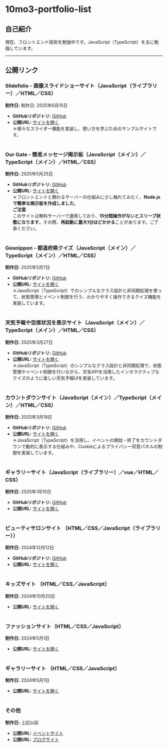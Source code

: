 # 10mo3-portfolio-list

## 自己紹介

現在、フロントエンド技術を勉強中です。JavaScript（TypeScript）を主に勉強しています。

---

## **公開リンク**
### **Slidefolio - 画像スライドショーサイト**（JavaScript（ライブラリー）／HTML／CSS）  
**制作日:** 制作日: 2025年6月15日
- **GitHubリポジトリ:** [GitHub](https://github.com/10mo3o111/slidefolio)  
- **公開URL:** [サイトを開く](https://10mo3o111.github.io/slidefolio/)<br>
＊様々なスライダー機能を実装し、使い方を学ぶためのサンプルサイトです。
<br><br>

### **Our Gate - 簡易メッセージ掲示板**（JavaScript（メイン）／TypeScript（メイン）／HTML／CSS）  
**制作日:** 2025年5月25日  
- **GitHubリポジトリ:** [GitHub](https://github.com/10mo3o111/our-gate)   
- **公開URL:** [サイトを開く](https://our-gate.onrender.com)<br>
＊フロントエンドと関わるサーバーの仕組みに少し触れてみたく、**Node.jsで簡単な掲示板を作成しました**。<br>
**ご注意**  
このサイトは無料サーバーで運用しており、**15分間操作がないとスリープ状態になります**。その際、**再起動に最大1分ほどかかる**ことがあります。ご了承ください。
<br><br>

### **Geonippon - 都道府県クイズ**（JavaScript（メイン）／TypeScript（メイン）／HTML／CSS） 
**制作日:** 2025年5月7日  
- **GitHubリポジトリ:** [GitHub](https://github.com/10mo3o111/geonippon)  
- **公開URL:** [サイトを開く](https://10mo3o111.github.io/geonippon/)<br>
＊JavaScript（TypeScript）でのシンプルなクラス設計と非同期処理を使って、状態管理とイベント制御を行う、わかりやすく操作できるクイズ機能を実装しています。
<br><br>

### **天気予報や空席状況を表示サイト**（JavaScript（メイン）／TypeScript（メイン）／HTML／CSS） 
**制作日:** 2025年3月27日  
- **GitHubリポジトリ:** [GitHub](https://github.com/10mo3o111/async-lab)  
- **公開URL:** [サイトを開く](https://10mo3o111.github.io/async-lab/)<br>
＊JavaScript（TypeScript）のシンプルなクラス設計と非同期処理で、状態管理やイベント制御を行いながら、天気APIを活用したインタラクティブなクイズのように楽しい天気予報UIを実装しています。
<br><br>

### **カウントダウンサイト**（JavaScript（メイン）／TypeScript（メイン）／HTML／CSS） 
**制作日:** 2025年3月18日  
- **GitHubリポジトリ:** [GitHub](https://github.com/10mo3o111/2025-countdown)  
- **公開URL:** [サイトを開く](https://10mo3o111.github.io/2025-countdown/)<br>
＊JavaScript（TypeScript）を活用し、イベントの開始・終了をカウントダウンで動的に表示する仕組みや、Cookieによるプライバシー同意パネルの制御を実装しています。
<br><br> 

### **ギャラリーサイト**（JavaScript（ライブラリー）／vue／HTML／CSS）   
**制作日:** 2025年1月10日  
- **GitHubリポジトリ:** [GitHub](https://github.com/10mo3o111/gallery-site-portfolio)  
- **公開URL:** [サイトを開く](https://10mo3o111.github.io/gallery-site-portfolio/)
<br><br>

### **ビューティサロンサイト** （HTML／CSS／JavaScript（ライブラリー））
**制作日:** 2024年12月12日  
- **GitHubリポジトリ:** [GitHub](https://github.com/10mo3o111/beauty-salon-portfolio)  
- **公開URL:** [サイトを開く](https://10mo3o111.github.io/beauty-salon-portfolio/)
<br><br>

### **キッズサイト** （HTML／CSS／JavaScript）
**制作日:** 2024年10月20日  
- **公開URL:** [サイトを開く](https://productiont.github.io/kidsSite/)
<br><br>

### **ファッションサイト**（HTML／CSS／JavaScript）
**制作日:** 2024年5月1日  
- **公開URL:** [サイトを開く](https://productiont.github.io/FashionCollection/)
<br><br>

### **ギャラリーサイト** （HTML／CSS／JavaScript）
**制作日:** 2024年5月1日  
- **公開URL:** [サイトを開く](https://productiont.github.io/GallerySite/)
<br><br>

### **その他**  
**制作日:** 上記以前  
- **公開URL:** [イベントサイト](https://productiont.github.io/eventSite/)  
- **公開URL:** [ブログサイト](https://productiont.github.io/blogSite/)  
